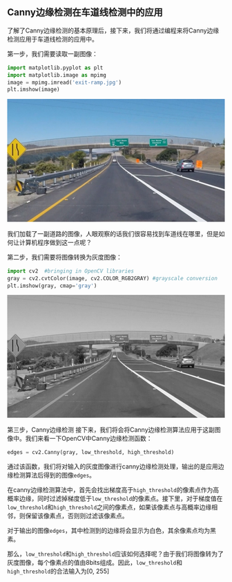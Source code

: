 ## Canny边缘检测在车道线检测中的应用

了解了Canny边缘检测的基本原理后，接下来，我们将通过编程来将Canny边缘检测应用于车道线检测的应用中。

第一步，我们需要读取一副图像：
```python
import matplotlib.pyplot as plt
import matplotlib.image as mpimg
image = mpimg.imread('exit-ramp.jpg')
plt.imshow(image)
```
![CannyImage1](/assets/11.jpg)

我们加载了一副道路的图像，人眼观察的话我们很容易找到车道线在哪里，但是如何让计算机程序做到这一点呢？

第二步，我们需要将图像转换为灰度图像：
```python
import cv2  #bringing in OpenCV libraries
gray = cv2.cvtColor(image, cv2.COLOR_RGB2GRAY) #grayscale conversion
plt.imshow(gray, cmap='gray')
```
![CannyImage2](/assets/12.jpg)

第三步，Canny边缘检测
接下来，我们将会将Canny边缘检测算法应用于这副图像中。我们来看一下OpenCV中Canny边缘检测函数：
```python
edges = cv2.Canny(gray, low_threshold, high_threshold)
```
通过该函数，我们将对输入的灰度图像进行canny边缘检测处理，输出的是应用边缘检测算法后得到的图像`edges`。

在canny边缘检测算法中，首先会找出梯度高于`high_threshold`的像素点作为高概率边缘，同时过滤掉梯度低于`low_threshold`的像素点。接下里，对于梯度值在`low_threshold`和`high_threshold`之间的像素点，如果该像素点与高概率边缘相邻，则保留该像素点，否则则过滤该像素点。

对于输出的图像`edges`，其中检测到的边缘将会显示为白色，其余像素点均为黑素。

那么，`low_threshold`和`high_threshold`应该如何选择呢？由于我们将图像转为了灰度图像，每个像素点的值由8bits组成。因此，`low_threshold`和`high_threshold`的合法输入为[0, 255]















